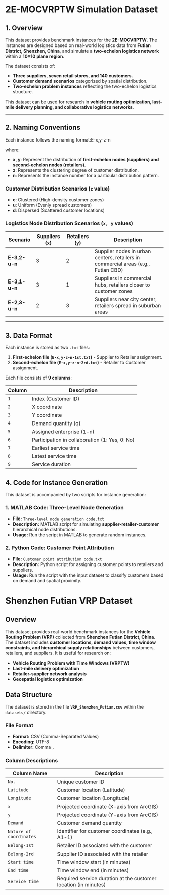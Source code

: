 # 2E-MOCVRPTW Simulation Dataset

## **1. Overview**
This dataset provides benchmark instances for the **2E-MOCVRPTW**. The instances are designed based on real-world logistics data from **Futian District, Shenzhen, China**, and simulate a **two-echelon logistics network** within a **10×10 plane region**.

The dataset consists of:
- **Three suppliers, seven retail stores, and 140 customers.**
- **Customer demand scenarios** categorized by spatial distribution.
- **Two-echelon problem instances** reflecting the two-echelon logistics structure.

This dataset can be used for research in **vehicle routing optimization, last-mile delivery planning, and collaborative logistics networks**.

---

## **2. Naming Conventions**
Each instance follows the naming format:E-x,y-z-n

where:
- **x, y**: Represent the distribution of **first-echelon nodes (suppliers) and second-echelon nodes (retailers)**.
- **z**: Represents the clustering degree of customer distribution.
- **n**: Represents the instance number for a particular distribution pattern.

### **Customer Distribution Scenarios (`z` value)**
- **c**: Clustered (High-density customer zones)
- **u**: Uniform (Evenly spread customers)
- **d**: Dispersed (Scattered customer locations)

### **Logistics Node Distribution Scenarios (`x, y` values)**
| Scenario | Suppliers (`x`) | Retailers (`y`) | Description |
|----------|--------------|----------------|-------------|
| **E-3,2-u-n** | 3 | 2 | Supplier nodes in urban centers, retailers in commercial areas (e.g., Futian CBD) |
| **E-3,1-u-n** | 3 | 1 | Suppliers in commercial hubs, retailers closer to customer zones |
| **E-2,3-u-n** | 2 | 3 | Suppliers near city center, retailers spread in suburban areas |

---

## **3. Data Format**
Each instance is stored as two `.txt` files:
1. **First-echelon file (`E-x,y-z-n-1st.txt`)** - Supplier to Retailer assignment.
2. **Second-echelon file (`E-x,y-z-n-2rd.txt`)** - Retailer to Customer assignment.

Each file consists of **9 columns**:

| Column | Description |
|--------|-------------|
| `1` | Index (Customer ID) |
| `2` | X coordinate |
| `3` | Y coordinate |
| `4` | Demand quantity (q) |
| `5` | Assigned enterprise (1-n) |
| `6` | Participation in collaboration (1: Yes, 0: No) |
| `7` | Earliest service time |
| `8` | Latest service time |
| `9` | Service duration |

## **4. Code for Instance Generation**
This dataset is accompanied by two scripts for instance generation:

### **1. MATLAB Code: Three-Level Node Generation**
- **File:** `Three-level node generation code.txt`
- **Description:** MATLAB script for simulating **supplier-retailer-customer** hierarchical node distributions.
- **Usage:** Run the script in MATLAB to generate random instances.

### **2. Python Code: Customer Point Attribution**
- **File:** `Customer point attribution code.txt`
- **Description:** Python script for assigning customer points to retailers and suppliers.
- **Usage:** Run the script with the input dataset to classify customers based on demand and spatial proximity.

# Shenzhen Futian VRP Dataset
## Overview
This dataset provides real-world benchmark instances for the **Vehicle Routing Problem (VRP)** collected from **Shenzhen Futian District, China**. The dataset includes **customer locations, demand values, time window constraints, and hierarchical supply relationships** between customers, retailers, and suppliers. It is useful for research on:
- **Vehicle Routing Problem with Time Windows (VRPTW)**
- **Last-mile delivery optimization**
- **Retailer-supplier network analysis**
- **Geospatial logistics optimization**

## Data Structure
The dataset is stored in the file **`VRP_Shenzhen_Futian.csv`** within the `datasets/` directory.

### **File Format**
- **Format:** CSV (Comma-Separated Values)
- **Encoding:** UTF-8
- **Delimiter:** Comma `,`

### **Column Descriptions**
| Column Name              | Description |
|--------------------------|-------------|
| `No.`                   | Unique customer ID |
| `Latitude`              | Customer location (Latitude) |
| `Longitude`             | Customer location (Longitude) |
| `x`                     | Projected coordinate (X-axis from ArcGIS) |
| `y`                     | Projected coordinate (Y-axis from ArcGIS) |
| `Demand`                | Customer demand quantity |
| `Nature of coordinates` | Identifier for customer coordinates (e.g., A1-1) |
| `Belong-1st`            | Retailer ID associated with the customer |
| `Belong-2rd`            | Supplier ID associated with the retailer |
| `Start time`            | Time window start (in minutes) |
| `End time`              | Time window end (in minutes) |
| `Service time`          | Required service duration at the customer location (in minutes) |

